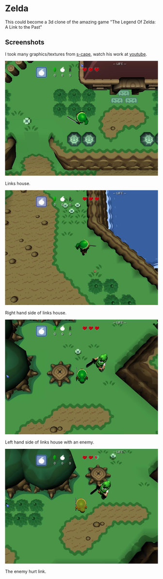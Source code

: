 Zelda
=====

This could become a 3d clone of the amazing game "The Legend Of Zelda: A Link to the Past"

## Screenshots
I took many graphics/textures from [s-cape](http://www.s-cape.biz/), watch his work at [youtube](https://www.youtube.com/watch?v=lm8XSdMdJ3w).


![Screenshot2](https://github.com/ChWick/Zelda/blob/master/app_stores/screenshots/screenshot10052014_210121007.jpg)

Links house.


![Screenshot1](https://github.com/ChWick/Zelda/blob/master/app_stores/screenshots/screenshot10052014_205902299.jpg)

Right hand side of links house.


![Screenshot3](https://github.com/ChWick/Zelda/blob/master/app_stores/screenshots/screenshot10052014_210133062.jpg)

Left hand side of links house with an enemy.


![Screenshot4](https://github.com/ChWick/Zelda/blob/master/app_stores/screenshots/screenshot10052014_210134317.jpg)


The enemy hurt link.


